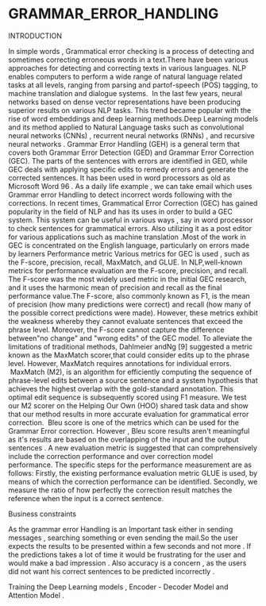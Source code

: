 # GRAMMAR_ERROR_HANDLING
INTRODUCTION

In simple words , Grammatical error checking is a process of detecting and sometimes correcting erroneous words in a text.There have been various approaches for detecting and correcting texts in various languages. NLP enables computers to perform a wide range of natural language related tasks at all levels, ranging from parsing and partof-speech (POS) tagging, to machine translation and dialogue systems. 
In the last few years, neural networks based on dense vector representations have been producing superior results on various NLP tasks. This trend became popular with the rise of word embeddings and deep learning methods.Deep Learning models and its method applied to Natural Language tasks such as convolutional neural networks (CNNs) , recurrent neural networks (RNNs) , and recursive neural networks . Grammar Error Handling (GEH) is a general term that covers both Grammar Error Detection (GED) and Grammar Error Correction (GEC). The parts of the sentences with errors are identified in GED, while GEC deals with applying specific edits to remedy errors and generate the corrected sentences. It has been used in word processors as old as Microsoft Word 96 .
As a daily life example , we can take email which uses Grammar error Handling to detect incorrect words following with the corrections. In recent times, Grammatical Error Correction (GEC) has gained popularity in the field of NLP and has its uses in order to build a GEC system. This system can be useful in various ways , say in word processor to check sentences for grammatical errors. Also utilizing it as a post editor for various applications such as machine translation .Most of the work in GEC is concentrated on the English language, particularly on errors made by learners
Performance metric
Various metrics for GEC is used , such as the F-score, precision, recall, MaxMatch, and GLUE. In NLP,well-known metrics for performance evaluation are the F-score, precision, and recall. The F-score was the most widely used metric in the initial GEC research, and it uses the harmonic mean of precision and recall as the final performance value.The F-score, also commonly known as F1, is the mean of precision (how many predictions were correct) and recall (how many of the possible correct predictions were made). However, these metrics exhibit the weakness whereby they cannot evaluate sentences that exceed the phrase level. Moreover, the F-score cannot capture the difference between"no change" and "wrong edits" of the GEC model. To alleviate the limitations of traditional methods, Dahlmeier andNg [9] suggested a metric known as the MaxMatch scorer,that could consider edits up to the phrase level. However, MaxMatch requires annotations for individual errors.
 MaxMatch (M2), is an algorithm for efficiently computing the sequence of phrase-level edits between a source sentence and a system hypothesis that achieves the highest overlap with the gold-standard annotation. This optimal edit sequence is subsequently scored using F1 measure. We test our M2 scorer on the Helping Our Own (HOO) shared task data and show that our method results in more accurate evaluation for grammatical error correction. 
Bleu score is one of the metrics which can be used for the Grammar Error correction. However , Bleu score results aren't meaningful as it's results are based on the overlapping of the input and the output sentences . A new evaluation metric is suggested that can comprehensively include the correction performance and over correction model performance. The specific steps for the performance measurement are as follows: Firstly, the existing performance evaluation metric GLUE is used, by means of which the
correction performance can be identified. Secondly, we measure the ratio of how perfectly the correction result matches the reference when the input is a correct sentence.

Business constraints

As the grammar error Handling is an Important task either in sending messages , searching something or even sending the mail.So the user expects the results to be presented within a few seconds and not more . If the predictions takes a lot of time it would be frustrating for the user and would make a bad impression . Also accuracy is a concern , as the users did not want his correct sentences to be predicted incorrectly .

Training the Deep Learning models , Encoder - Decoder Model and Attention Model .
